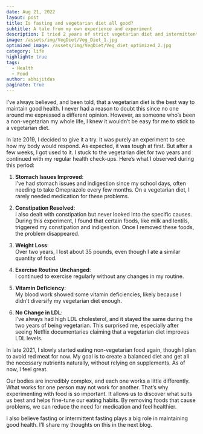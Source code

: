 ```yaml
---
date: Aug 21, 2022
layout: post
title: Is fasting and vegetarian diet all good?
subtitle: A tale from my own experience and experiment
description: I tried 2 years of strict vegetarian diet and intermittent fasting and this is what I learned.
image: /assets/img/VegDiet/Veg_Diet_1.jpg
optimized_image: /assets/img/VegDiet/Veg_diet_optimized_2.jpg
category: life
highlight: true
tags:
  - Health
  - Food
author: abhijitdas
paginate: true
---
```

I’ve always believed, and been told, that a vegetarian diet is the best way to maintain good health. I never had a reason to doubt this since no one around me expressed a different opinion. However, as someone who’s been a non-vegetarian my whole life, I knew it wouldn’t be easy for me to stick to a vegetarian diet.  

In late 2019, I decided to give it a try. It was purely an experiment to see how my body would respond. As expected, it was tough at first. But after a few weeks, I got used to it. I stuck to the vegetarian diet for two years and continued with my regular health check-ups. Here’s what I observed during this period:  

1. **Stomach Issues Improved**:  
   I’ve had stomach issues and indigestion since my school days, often needing to take Omeprazole every few months. On a vegetarian diet, I rarely needed medication for these problems.  

2. **Constipation Resolved**:  
   I also dealt with constipation but never looked into the specific causes. During this experiment, I found that certain foods, like milk and lentils, triggered my constipation and indigestion. Once I removed these foods, the problem disappeared.  

3. **Weight Loss**:  
   Over two years, I lost about 35 pounds, even though I ate a similar quantity of food.  

4. **Exercise Routine Unchanged**:  
   I continued to exercise regularly without any changes in my routine.  

5. **Vitamin Deficiency**:  
   My blood work showed some vitamin deficiencies, likely because I didn’t diversify my vegetarian diet enough.  

6. **No Change in LDL**:  
   I’ve always had high LDL cholesterol, and it stayed the same during the two years of being vegetarian. This surprised me, especially after seeing Netflix documentaries claiming that a vegetarian diet improves LDL levels.  

In late 2021, I slowly started eating non-vegetarian food again, though I plan to avoid red meat for now. My goal is to create a balanced diet and get all the necessary nutrients naturally, without relying on supplements. As of now, I feel great.  

Our bodies are incredibly complex, and each one works a little differently. What works for one person may not work for another. That’s why experimenting with food is so important. It allows us to discover what suits us best and helps fine-tune our eating habits. By removing foods that cause problems, we can reduce the need for medication and feel healthier.  

I also believe fasting or intermittent fasting plays a big role in maintaining good health. I’ll share my thoughts on this in the next blog.  

